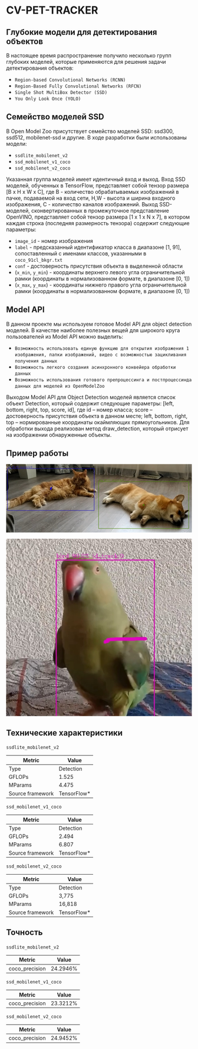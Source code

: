 # CV-PET-TRACKER

## Глубокие модели для детектирования объектов

В настоящее время распространение получило несколько групп глубоких моделей, которые применяются для решения задачи детектирования объектов:

- `Region-based Convolutional Networks (RCNN)`
- `Region-Based Fully Convolutional Networks (RFCN)`
- `Single Shot MultiBox Detector (SSD)`
- `You Only Look Once (YOLO)`

## Cемейство моделей SSD

В Open Model Zoo присутствует семейство моделей SSD: ssd300, ssd512, mobilenet-ssd и другие. В ходе разработки были использованы модели:

- `ssdlite_mobilenet_v2`
- `ssd_mobilenet_v1_coco`
- `ssd_mobilenet_v2_coco`

Указанная группа моделей имеет идентичный вход и выход. Вход SSD моделей, обученных в TensorFlow, представляет собой тензор размера [B x H x W x C], где B - количество 
обрабатываемых изображений в пачке, подаваемой на вход сети, Н,W - высота и ширина входного изображения, C - количество каналов изображений. Выход SSD-моделей, сконвертированных 
в промежуточное представление OpenVINO, представляет собой тензор размера [1 x 1 x N x 7], в котором каждая строка (последняя размерность тензора) содержит следующие параметры:

- `image_id` - номер изображения
- `label` - предсказанный идентификатор класса в диапазоне [1, 91], сопоставленный с именами классов, указанными в `coco_91cl_bkgr.txt`
- `conf` - достоверность присутствия объекта в выделенной области
- (`x_min`, `y_min`) - координаты верхнего левого угла ограничительной рамки (координаты в нормализованном формате, в диапазоне [0, 1])
- (`x_max`, `y_max`) - координаты нижнего правого угла ограничительной рамки (координаты в нормализованном формате, в диапазоне [0, 1])

## Model API

В данном проекте мы используем готовое Model API для object detection моделей. В качестве наиболее полезных вещей для широкого круга пользователей из Model API можно выделить:

- `Возможность использовать единую функцию для открытия изображения 1 изображения, папки изображений, видео с возможностью зацикливания получения данных`
- `Возможность легкого создания асинхронного конвейера обработки данных`
- `Возможность использования готового препроцессинга и постпроцессинда данных для моделей из OpenModelZoo`

Выходом Model API для Object Detection моделей является список объект Detection, который содержит следующие параметры: [left, bottom, right, top, score, id], где id – номер
класса; score – достоверность присутствия объекта в данном месте; left, bottom, right, top – нормированные координаты окаймляющих прямоугольников. Для обработки выхода 
реализован метод draw_detection, который отрисует на изображении обнаруженные объекты.

## Пример работы

![](result/dog-cat.jpg)

![](result/bird.jpg)

## Технические характеристики

`ssdlite_mobilenet_v2`

| Metric            | Value         |
|-------------------|---------------|
| Type              | Detection     |
| GFLOPs            | 1.525         |
| MParams           | 4.475         |
| Source framework  | TensorFlow\*  |

`ssd_mobilenet_v1_coco`

| Metric            | Value         |
|-------------------|---------------|
| Type              | Detection     |
| GFLOPs            | 2.494         |
| MParams           | 6.807         |
| Source framework  | TensorFlow\*  |

`ssd_mobilenet_v2_coco`

| Metric            | Value         |
|-------------------|---------------|
| Type              | Detection     |
| GFLOPs            | 3,775         |
| MParams           | 16,818        |
| Source framework  | TensorFlow\*  |

## Точность

`ssdlite_mobilenet_v2`

| Metric         | Value   |
| -------------- | ------- |
| coco_precision | 24.2946%|

`ssd_mobilenet_v1_coco`

| Metric         | Value   |
| -------------- | ------- |
| coco_precision | 23.3212%|

`ssd_mobilenet_v2_coco`

| Metric         | Value   |
| -------------- | ------- |
| coco_precision | 24.9452%|
